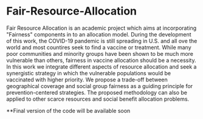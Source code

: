 # Fair-Resource-Allocation
Fair Resource Allocation is an academic project which aims at incorporating "Fairness" components in to an allocation model. During the development
of this work, the COVID-19 pandemic is still spreading in U.S. and all ove the world and most countires seek to find a vaccine or treatment. While many poor communities and minority groups have been shown to be much more vulnerable than others, fairness in vaccine allocation should be a necessity.
In this work we integrate different aspects of resource allocation and seek a synergistic strategy in which the vulnerable populations would be vaccinated with higher priority. We propose a trade-off between geographical coverage and social group fairness as a guiding principle for prevention-centered strategies. The
proposed methodology can also be applied to other scarce resources and social benefit allocation problems.

**Final version of the code will be available soon 

